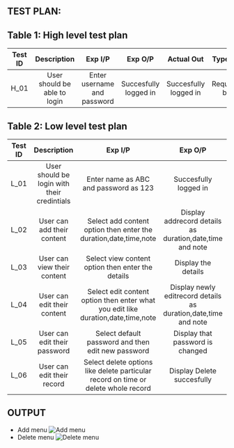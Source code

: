 ## TEST PLAN:
## Table 1: High level test plan
| Test ID | Description | Exp I/P | Exp O/P | Actual Out | Type of test |
| :--: | :---: | :----: | :---: | :---: | :---: |
| H_01 | User should be able to login| Enter username and password | Succesfully logged in | Succesfully logged in | Requirement based |

## Table 2: Low level test plan
| Test ID | Description | Exp I/P | Exp O/P | Actual Out | Type of test |
| :--: | :---: | :----: | :---: | :---: | :---: |
| L_01 | User should be login with their credintials | Enter name as ABC and password as 123 | Succesfully logged in | Succesfully logged in | requirement based |
| L_02 | User can add their content | Select add content option then enter the duration,date,time,note | Display addrecord details as duration,date,time and note | Display addrecord details as duration,date,time and note | senario based |
| L_03 | User can view their content | Select view content option then enter the details | Display the details | Display the details | senario based |
| L_04 | User can edit their content | Select edit content option then enter what you edit like duration,date,time,note | Display newly editrecord details as duration,date,time and note |  Display newly editrecord details as duration,date,time and note | senario based |
| L_05 | User can edit their password | Select default password and then edit new password | Display that password is changed |  Display that password is changed | senario based |
| L_06 | User can edit their record | Select delete options like delete particular record on time or delete whole record | Display Delete succesfully | Display Delete succesfully | senario based |

## OUTPUT

- Add menu
![Add menu](https://github.com/TadimallaLakshmiPavithra/stepin-personal-dairy-management-system/blob/592ab2c2201d141dfe34b364fd4554a011ccd8cc/5_Images/add%20menu.PNG)
- Delete menu
![Delete menu](https://github.com/TadimallaLakshmiPavithra/stepin-personal-dairy-management-system/blob/d78ee7c489dcb1d2546e246116d4ecdb8f5069d7/5_Images/delete%20menu.PNG)